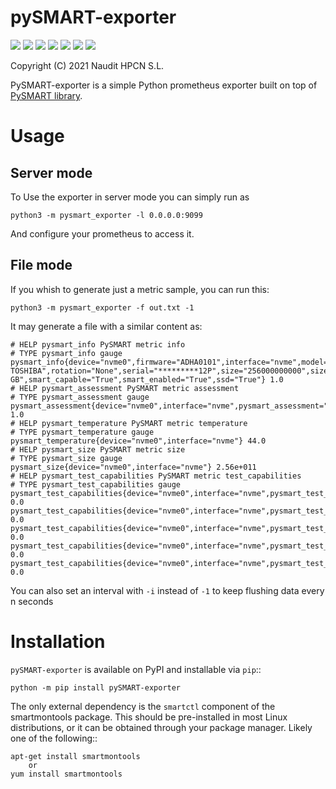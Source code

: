 pySMART-exporter
===========

![](https://img.shields.io/pypi/v/pySMART-exporter?label=release)
![](https://img.shields.io/pypi/pyversions/pySMART-exporter)
![](https://img.shields.io/github/checks-status/Naudit/pySMART-exporter/master)
![](https://img.shields.io/github/workflow/status/Naudit/pySMART-exporter/Publish%20Python%20%F0%9F%90%8D%20distributions%20%F0%9F%93%A6%20to%20PyPI%20and%20TestPyPI)
![](https://img.shields.io/github/issues/Naudit/pySMART-exporter)
![](https://img.shields.io/github/issues-pr/Naudit/pySMART-exporter)
![](https://img.shields.io/pypi/dm/pysmart-exporter)

Copyright (C) 2021 Naudit HPCN S.L.

PySMART-exporter is a simple Python prometheus exporter built on top of [PySMART library](https://github.com/truenas/py-SMART).


Usage
=====

Server mode
-----------
To Use the exporter in server mode you can simply run as

`python3 -m pysmart_exporter -l 0.0.0.0:9099`

And configure your prometheus to access it.

File mode
---------
If you whish to generate just a metric sample, you can run this:

`python3 -m pysmart_exporter -f out.txt -1`

It may generate a file with a similar content as:

```prometheus
# HELP pysmart_info PySMART metric info
# TYPE pysmart_info gauge
pysmart_info{device="nvme0",firmware="ADHA0101",interface="nvme",model="KBG30ZMV256G TOSHIBA",rotation="None",serial="*********12P",size="256000000000",size_raw="256 GB",smart_capable="True",smart_enabled="True",ssd="True"} 1.0
# HELP pysmart_assessment PySMART metric assessment
# TYPE pysmart_assessment gauge
pysmart_assessment{device="nvme0",interface="nvme",pysmart_assessment="PASS"} 1.0
# HELP pysmart_temperature PySMART metric temperature
# TYPE pysmart_temperature gauge
pysmart_temperature{device="nvme0",interface="nvme"} 44.0
# HELP pysmart_size PySMART metric size
# TYPE pysmart_size gauge
pysmart_size{device="nvme0",interface="nvme"} 2.56e+011
# HELP pysmart_test_capabilities PySMART metric test_capabilities
# TYPE pysmart_test_capabilities gauge
pysmart_test_capabilities{device="nvme0",interface="nvme",pysmart_test_capabilities="conveyance"} 0.0
pysmart_test_capabilities{device="nvme0",interface="nvme",pysmart_test_capabilities="long"} 0.0
pysmart_test_capabilities{device="nvme0",interface="nvme",pysmart_test_capabilities="offline"} 0.0
pysmart_test_capabilities{device="nvme0",interface="nvme",pysmart_test_capabilities="selective"} 0.0
pysmart_test_capabilities{device="nvme0",interface="nvme",pysmart_test_capabilities="short"} 0.0
```

You can also set an interval with `-i` instead of `-1` to keep flushing data every n seconds

Installation
============
``pySMART-exporter`` is available on PyPI and installable via ``pip``::

    python -m pip install pySMART-exporter

The only external dependency is the ``smartctl`` component of the smartmontools
package.  This should be pre-installed in most Linux distributions, or it
can be obtained through your package manager.  Likely one of the following::

    apt-get install smartmontools
        or
    yum install smartmontools

